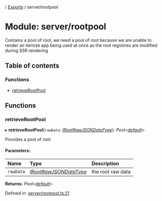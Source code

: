 [](../README.md) / [Exports](../modules.md) / server/rootpool

# Module: server/rootpool

Contains a pool of root, we need a pool of root because
we are unable to render an itemize app being used at once
as the root registires are modified during SSR rendering

## Table of contents

### Functions

- [retrieveRootPool](server_rootpool.md#retrieverootpool)

## Functions

### retrieveRootPool

▸ **retrieveRootPool**(`rawData`: [*IRootRawJSONDataType*](../interfaces/base_root.irootrawjsondatatype.md)): *Pool*<[*default*](../classes/base_root.default.md)\>

Provides a pool of root

#### Parameters:

Name | Type | Description |
:------ | :------ | :------ |
`rawData` | [*IRootRawJSONDataType*](../interfaces/base_root.irootrawjsondatatype.md) | the root raw data    |

**Returns:** *Pool*<[*default*](../classes/base_root.default.md)\>

Defined in: [server/rootpool.ts:21](https://github.com/onzag/itemize/blob/3efa2a4a/server/rootpool.ts#L21)
